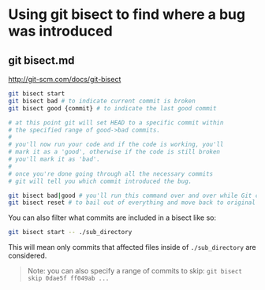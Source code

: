# Using git bisect to find where a bug was introduced

## git bisect.md

http://git-scm.com/docs/git-bisect

```sh
git bisect start
git bisect bad # to indicate current commit is broken
git bisect good {commit} # to indicate the last good commit

# at this point git will set HEAD to a specific commit within
# the specified range of good->bad commits.
#
# you'll now run your code and if the code is working, you'll
# mark it as a 'good', otherwise if the code is still broken
# you'll mark it as 'bad'.
#
# once you're done going through all the necessary commits
# git will tell you which commit introduced the bug.

git bisect bad|good # you'll run this command over and over while Git changes commits to find which commit introduced the bug
git bisect reset # to bail out of everything and move back to original HEAD (i.e. the latest broken commit)
```

You can also filter what commits are included in a bisect like so:

```sh
git bisect start -- ./sub_directory
```

This will mean only commits that affected files inside of `./sub_directory` are considered.

> Note: you can also specify a range of commits to skip: `git bisect skip 0dae5f ff049ab ...`

